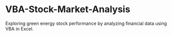 # VBA-Stock-Market-Analysis
Exploring green energy stock performance by analyzing financial data using VBA in Excel.
